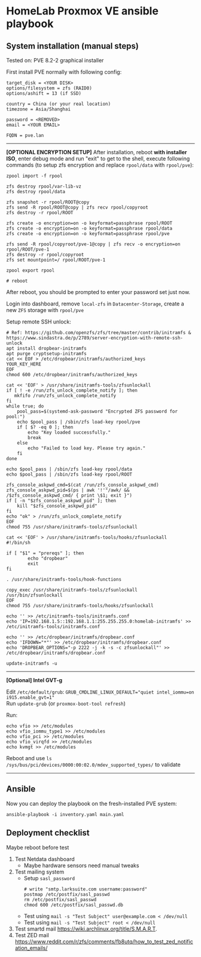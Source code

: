 # HomeLab Proxmox VE ansible playbook

## System installation (manual steps)

Tested on: PVE 8.2-2 graphical installer

First install PVE normally with following config:

```
target_disk = <YOUR DISK>
options/filesystem = zfs (RAID0)
options/ashift = 13 (if SSD)

country = China (or your real location)
timezone = Asia/Shanghai

password = <REMOVED>
email = <YOUR EMAIL>

FQDN = pve.lan
```

---

**[OPTIONAL ENCRYPTION SETUP]** After installation, reboot **with installer ISO**, enter debug mode and run "exit" to get to the shell, execute following commands (to setup zfs encryption and replace `rpool/data` with `rpool/pve`):

```
zpool import -f rpool

zfs destroy rpool/var-lib-vz
zfs destroy rpool/data

zfs snapshot -r rpool/ROOT@copy
zfs send -R rpool/ROOT@copy | zfs recv rpool/copyroot
zfs destroy -r rpool/ROOT

zfs create -o encryption=on -o keyformat=passphrase rpool/ROOT
zfs create -o encryption=on -o keyformat=passphrase rpool/data
zfs create -o encryption=on -o keyformat=passphrase rpool/pve

zfs send -R rpool/copyroot/pve-1@copy | zfs recv -o encryption=on rpool/ROOT/pve-1
zfs destroy -r rpool/copyroot
zfs set mountpoint=/ rpool/ROOT/pve-1

zpool export rpool

# reboot
```

After reboot, you should be prompted to enter your password set just now.

Login into dashboard, remove `local-zfs` in `Datacenter-Storage`, create a new `ZFS` storage with `rpool/pve`

Setup remote SSH unlock:

```
# Ref: https://github.com/openzfs/zfs/tree/master/contrib/initramfs & https://www.sindastra.de/p/2789/server-encryption-with-remote-ssh-unlock
apt install dropbear-initramfs
apt purge cryptsetup-initramfs
cat << EOF > /etc/dropbear/initramfs/authorized_keys
YOUR_KEY_HERE
EOF
chmod 600 /etc/dropbear/initramfs/authorized_keys

cat << 'EOF' > /usr/share/initramfs-tools/zfsunlockall
if [ ! -e /run/zfs_unlock_complete_notify ]; then
   mkfifo /run/zfs_unlock_complete_notify
fi
while true; do
    pool_pass=$(systemd-ask-password "Encrypted ZFS password for pool:")
    echo $pool_pass | /sbin/zfs load-key rpool/pve
    if [ $? -eq 0 ]; then
        echo "Key loaded successfully."
        break
    else
        echo "Failed to load key. Please try again."
    fi
done

echo $pool_pass | /sbin/zfs load-key rpool/data
echo $pool_pass | /sbin/zfs load-key rpool/ROOT

zfs_console_askpwd_cmd=$(cat /run/zfs_console_askpwd_cmd)
zfs_console_askpwd_pid=$(ps | awk '!'"/awk/ && /$zfs_console_askpwd_cmd/ { print \$1; exit }")
if [ -n "$zfs_console_askpwd_pid" ]; then
    kill "$zfs_console_askpwd_pid"
fi
echo "ok" > /run/zfs_unlock_complete_notify
EOF
chmod 755 /usr/share/initramfs-tools/zfsunlockall

cat << 'EOF' > /usr/share/initramfs-tools/hooks/zfsunlockall
#!/bin/sh

if [ "$1" = "prereqs" ]; then
        echo "dropbear"
        exit
fi

. /usr/share/initramfs-tools/hook-functions

copy_exec /usr/share/initramfs-tools/zfsunlockall /usr/bin/zfsunlockall
EOF
chmod 755 /usr/share/initramfs-tools/hooks/zfsunlockall

echo '' >> /etc/initramfs-tools/initramfs.conf
echo 'IP=192.168.1.5::192.168.1.1:255.255.255.0:homelab-initramfs' >> /etc/initramfs-tools/initramfs.conf

echo '' >> /etc/dropbear/initramfs/dropbear.conf
echo 'IFDOWN="*"' >> /etc/dropbear/initramfs/dropbear.conf
echo 'DROPBEAR_OPTIONS="-p 2222 -j -k -s -c zfsunlockall"' >> /etc/dropbear/initramfs/dropbear.conf

update-initramfs -u
```
---

**[Optional] Intel GVT-g**  

Edit `/etc/default/grub`:  `GRUB_CMDLINE_LINUX_DEFAULT="quiet intel_iommu=on i915.enable_gvt=1"`  
Run `update-grub` (or `proxmox-boot-tool refresh`)  

Run:
```
echo vfio >> /etc/modules
echo vfio_iommu_type1 >> /etc/modules
echo vfio_pci >> /etc/modules
echo vfio_virqfd >> /etc/modules
echo kvmgt >> /etc/modules
```

Reboot and use `ls /sys/bus/pci/devices/0000:00:02.0/mdev_supported_types/` to validate  

---

## Ansible

Now you can deploy the playbook on the fresh-installed PVE system:

```
ansible-playbook -i inventory.yaml main.yaml
```

## Deployment checklist

Maybe reboot before test

1. Test Netdata dashboard
   - Maybe hardware sensors need manual tweaks
2. Test mailing system
   - Setup `sasl_password`
     ```
     # write "smtp.larksuite.com username:password"
     postmap /etc/postfix/sasl_passwd
     rm /etc/postfix/sasl_passwd
     chmod 600 /etc/postfix/sasl_passwd.db
     ```
   - Test using `mail -s "Test Subject" user@example.com < /dev/null`
   - Test using `mail -s "Test Subject" root < /dev/null`
3. Test smartd mail
   https://wiki.archlinux.org/title/S.M.A.R.T.
4. Test ZED mail
   https://www.reddit.com/r/zfs/comments/fb8utq/how_to_test_zed_notification_emails/
